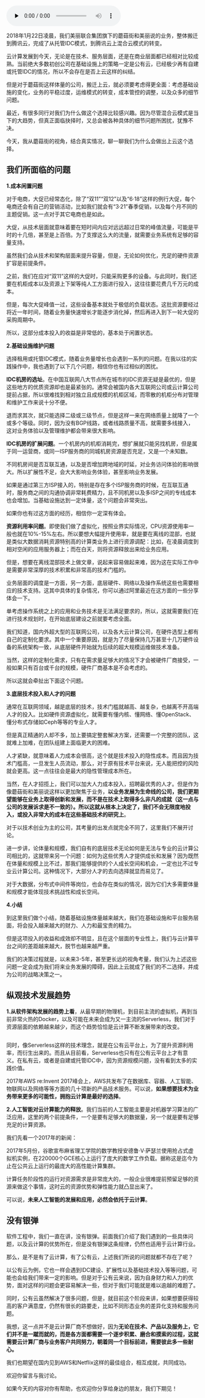 <audio id="audio" title="32 | 为什么蘑菇街会选择上云？是被动选择还是主动出击？" controls="" preload="none"><source id="mp3" src="https://static001.geekbang.org/resource/audio/99/20/99ff16da337673576f40b3d696ae0220.mp3"></audio>

2018年1月22日凌晨，我们美丽联合集团旗下的蘑菇街和美丽说的业务，整体搬迁到腾讯云，完成了从托管IDC模式，到腾讯云上混合云模式的转变。

云计算发展到今天，无论是在技术、服务层面，还是在商业层面都已经相对比较成熟。当前绝大多数初创公司在基础设施上的策略一定是公有云，已经极少再有自建或托管IDC的情况，所以不会存在是否上云这样的纠结。

但是对于蘑菇街这样体量的公司，搬迁上云，就必须要考虑得更全面：考虑基础设施的变化，业务的平稳过度，运维模式的转变，成本管控的调整，以及众多的细节问题。

最近，有很多同行对我们为什么做这个选择比较感兴趣。因为尽管混合云模式是当下的大趋势，但真正面临抉择时，又总会被各种具体的细节问题所困扰，犹豫不决。

今天，我从蘑菇街的视角，结合真实情况，聊一聊我们为什么会做出上云这个选择。

## 我们所面临的问题

**1.成本闲置问题**

对于电商，大促已经常态化，除了“双11”“双12”以及“6·18”这样的例行大促，每个电商还会有自己的营销活动，比如我们就会有“3·21”春季促销，以及每个月不同的主题促销。这一点对于其它电商也是如此。

大促，从技术层面就意味着要在短时间内应对远远超过日常的峰值流量，可能是平时的十几倍，甚至是上百倍。为了支撑这么大的流量，就需要业务系统有足够的容量支持。

虽然我们会从技术和架构层面来提升容量，但是，无论如何优化，充足的硬件资源扩容是前提条件。

之前，我们在应对“双11”这样的大促时，只能采购更多的设备。与此同时，我们还要在机柜成本以及资源上下架等纯人工方面进行投入，这往往要花费几千万元的成本。

但是，每次大促峰值一过，这些设备基本就处于极低的负载状态。这批资源要经过将近一年时间，随着业务量快速增长才能逐步消化掉，然后再进入到下一轮大促的采购周期中。

所以，这部分成本投入的收益是非常低的，基本处于闲置状态。

**2.基础设施维护问题**

选择租用或托管IDC模式，随着业务量增长也会遇到一系列的问题。在我以往的实践操作中，我也遇到了以下几个问题，相信你也有过相似的困扰。

**IDC机房的选址**。在中国互联网八大节点所在城市的IDC资源无疑是最优的，但是这些地方的优质资源却也是最紧张的。通常会被国内各大互联网公司或云计算公司提前占据，所以很难找到相对独立且成规模的机柜区域，而零散的机柜分布对管理和维护工作来说十分不便。

退而求其次，就只能选择二级或三级节点，但是这样一来在网络质量上就降了一个或多个等级。同时，因为没有BGP线路，或者线路质量不高，就需要多线接入，这对业务体验以及管理维护都会带来很大影响。

**IDC机房的扩展问题**。一个机房内的机柜消耗完，想扩展就只能另找机房，但是属于同一运营商，或同一ISP服务商的同城机房资源是否充足，又是一个未知数。

不同机房间是否互联互通，以及是否增加跨地域的时延，对业务访问体验的影响很大。所以扩展性不足，会大大影响业务体验，甚至影响业务发展。

如果是通过第三方ISP接入的，特别是存在多个ISP服务商的时候，在互联互通时，服务商之间的沟通协调非常耗费精力，且不同机房以及多ISP之间的专线成本也会增加。当基础设施达到一定体量，这个问题会非常突出。

如果你也有过这方面的经历，相信你一定深有体会。

**资源利用率问题**。即使我们做了虚拟化，按照业界实际情况，CPU资源使用率一般也就在10%-15%左右。所以要想大幅提升使用率，就是要在离线的混部，也就是类似大数据消耗资源特别高的计算类业务上进行资源调配：比如，在凌晨调度到相对空闲的应用服务器上；而在白天，则将资源释放出来给业务应用。

但是，想要在离线混部技术上做文章，说起来容易做起来难，因为这在实际工作中是需要非常深厚的技术积累和非常高的技术门槛的。

业务层面的调度是一方面，另一方面，底层硬件、网络以及操作系统这些也需要相应的技术支持。这其中具体的复杂情况，你可以通过阿里最近在这方面的一些分享体会一下。

单考虑操作系统之上的应用和业务技术是无法满足要求的，所以，这就需要我们在进行技术规划时，在开始底层建设之前就要考虑全面。

我们知道，国内外超大型的互联网公司，以及各大云计算公司，在硬件选型上都有自己的定制化要求。其中一个重要原因，就是为了尽量保持几万甚至十几万硬件设备的系统架构一致，从底层硬件开始就为后续的超大规模运维做技术准备。

当然，这样的定制化需求，只有在需求量足够大的情况下才会被硬件厂商接受，一般如果只有百台或千台的规模，硬件厂商基本是不会考虑的。

所以这就会牵扯出下面这个问题。

**3.底层技术投入和人才的问题**

通常在互联网领域，越是底层的技术，技术门槛就越高、越复杂，也越离不开高端人才的投入。比如硬件资源虚拟化，就需要有懂内核、懂网络、懂OpenStack、懂分布式存储如Ceph等等的专业人才。

但是真正精通的人却不多，加上要搞定整套解决方案，还需要一个完整的团队，这就难上加难，在团队组建上面临更大的困难。

人才紧缺，就意味着人力成本会很高，这个就是技术投入的隐性成本。而且因为技术门槛高，一旦发生人员流动，那么，对于原有技术平台来说，无人能把控的风险就会更高。这一点往往会是最大的隐性管理成本所在。

当然，在人才招揽上，我们可以加大人力成本投入，招聘最优秀的人才。但是作为像蘑菇街和美丽说这样以更加聚焦于业务，**以业务发展为生命线的公司，我们更期望能够在业务上取得创新和发展，而不是在技术上取得多么非凡的成就（这一点与公司的发展诉求是不一致的）。所以这就从根本上决定了，我们不会无限度地投入，或投入非常大的成本在这些基础技术的研究上**。

对于以技术创业为主的公司，其考量的出发点就完全不同了，这里我们不展开讨论。

进一步讲，论体量和规模，我们自有的底层技术无论如何是无法与专业的云计算公司相比的，这就带来另一个问题：如何为这些优秀人才提供成长和发展？因为既然在体量和规模上比不过，那我们能够提供的个人成长空间和机会，一定也比不过专业云计算公司。这种情况下，大部分人才的去向选择就显而易见了。

对于大数据，分布式中间件等岗位，也会存在类似的情况，因为它们大多需要体量和规模才能体现技术挑战性和成长空间。

**4.小结**

到这里我们做个小结，随着基础设施体量越来越大，我们在基础设施和平台服务层面，将会投入越来越大的财力、人力和最宝贵的精力。

但是这项投入的收益和成效却不明显，且在这个层面的专业性上，我们与云计算平台之间的差距越来越大，脱节也越来越严重。

我们的决策过程就是，以未来3-5年，甚至更长远的视角考量，我们认为上述这些问题一定会成为我们将来业务发展的障碍，因此上云就成了我们的不二选择，并成为公司的战略决策之一。

## 纵观技术发展趋势

**1.从软件架构发展的趋势上看**，从最早期的物理机，到目前主流的虚拟机，再到当前非常火热的Docker，以及可能在未来会成为又一主流的Serverless，我们对于资源层面的依赖越来越少，而这个趋势恰恰是云计算不断发展带来的改变。

<img src="https://static001.geekbang.org/resource/image/f2/00/f2202ade555f5d22846f53fb1ef06800.jpg" alt="" />

同时，像Serverless这样的技术理念，就是在公有云平台上，为了提升资源利用率，而衍生出来的。而且从目前看，Serverless也只有在公有云平台上才有意义。在私有云，或者是自建或托管IDC中，因为资源规模问题，没有看到太多的实践价值。

2017年AWS re:Invent 2017峰会上，AWS共发布了在数据库、容器、人工智能、物联网以及网络等等方面的几十项新的产品技术服务。可以说，**如果想要技术为业务带来更多的可能性，拥抱云计算是最好的选择**。

**2.人工智能对云计算能力的释放**。我们当前的人工智能主要是对机器学习算法的广泛应用，这里的两个前提条件，一个是要有足够大的数据量，另一个就是要有足够充足的计算资源。

我们先看一个2017年的新闻：

> 
2017年5月份，谷歌宣布麻省理工学院的数学教授安德鲁·V·萨瑟兰使用抢占式虚拟机实例，在220000个GCE核心上运行了庞大的数学工作负载。据称这是迄今为止在公共云上运行的最庞大的高性能计算集群。


计算任务阶段性的运行对资源需求是非常庞大的，一般企业很难提前预留足够的资源来做这个事情，这时云的资源优势和弹性能力就凸显出来了。

可以说，**未来人工智能的发展和应用，必然会依托于云计算**。

## 没有银弹

软件工程中，我们一直在讲，没有银弹。前面我们介绍了我们遇到的一些具体问题，以及云计算的优势所在，但是没有银弹这条规律，仍然也适用于云计算行业。

那么，是不是有了云计算，有了公有云，上述我们所说的问题就都不存在了呢？

以公有云为例，它也一样会遇到IDC建设、扩展性以及基础技术投入等等问题，可能也会给我们带来一定的影响。但是对于公有云来说，因为自身财力和人力的优势，面对这样的问题会更容易解决一些，但对于我们可能就是难以逾越的难题了。

同时，公有云虽然解决了很多问题，但是，就目前这个阶段来讲，如果想要获得较高的客户满意度，仍然有很长的路要走，比如不同形态业务的差异化支持和服务问题。

我想，这一点并不是云计算厂商不想做好，因为**无论在技术、产品以及服务上，它们并不是一蹴而就的，而是各方面都需要一个逐步积累、磨合和摸索的过程，这就需要云计算厂商与业务客户共同努力，朝着同一个目标前进，需要彼此多一些耐心。**

我们也期望在国内见到AWS和Netflix这样的最佳组合，相互成就，共同成功。

欢迎你留言与我讨论。

如果今天的内容对你有帮助，也欢迎你分享给身边的朋友，我们下期见！


